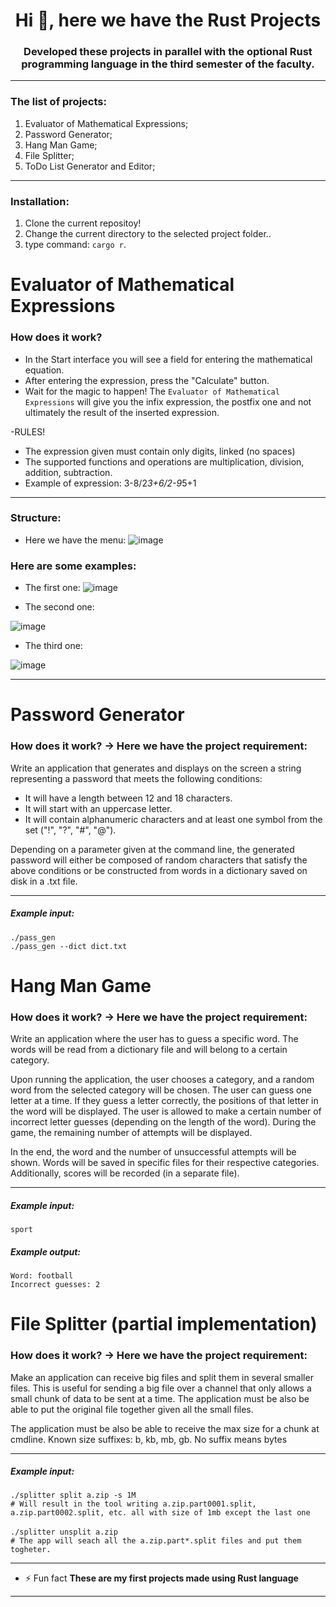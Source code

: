 <h1 align="center">Hi 👋, here we have the Rust Projects</h1>
<h3 align="center">Developed these projects in parallel with the optional Rust programming language in the third semester of the faculty.</h3>

---

<h3 align="left">The list of projects:</h3>

1. Evaluator of Mathematical Expressions;
2. Password Generator;
3. Hang Man Game;
4. File Splitter;
5. ToDo List Generator and Editor;

---

<h3 align="left">Installation:</h3>

1. Clone the current repositoy!
2. Change the current directory to the selected project folder..
3. type command: ```cargo r```.


# Evaluator of Mathematical Expressions

<h3 align="left">How does it work?</h3>

- In the Start interface you will see a field for entering the mathematical equation.
- After entering the expression, press the "Calculate" button.
- Wait for the magic to happen! The ``Evaluator of Mathematical Expressions`` will give you the infix expression, the postfix one and not ultimately the result of the inserted expression.
  
-RULES!

- The expression given must contain only digits, linked (no spaces)
- The supported functions and operations are multiplication, division, addition, subtraction.
- Example of expression: 3-8/2*3+6/2-9*5+1

---

<h3 align="left">Structure:</h3>

- Here we have the menu:
![image](https://github.com/AndromedaOMA/Rust-Language---Projects/assets/116078879/201c45a7-3597-4052-bf4d-0767b92e7044)

<h3 align="left">Here are some examples:</h3>

- The first one:
![image](https://github.com/AndromedaOMA/Rust-Language---Projects/assets/116078879/d2fc8d9e-1714-4dc6-99cc-422bb4eb5083)

- The second one:
  
![image](https://github.com/AndromedaOMA/Rust-Language---Projects/assets/116078879/e9c0dc0c-ced3-428e-8343-d7f7f3a845a2)

- The third one:

![image](https://github.com/AndromedaOMA/Rust-Language---Projects/assets/116078879/d6de001a-11bf-44eb-abcb-e5280049c69a)

---

# Password Generator

<h3 align="left">How does it work? -> Here we have the project requirement:</h3>

Write an application that generates and displays on the screen a string representing a password that meets the following conditions:

- It will have a length between 12 and 18 characters.
- It will start with an uppercase letter.
- It will contain alphanumeric characters and at least one symbol from the set ("!", "?", "#", "@").
  
Depending on a parameter given at the command line, the generated password will either be composed of random characters that satisfy the above conditions or be constructed from words in a dictionary saved on disk in a .txt file.

---
<h5>Example input:</h5>

```./pass_gen``` </br>
```./pass_gen --dict dict.txt```

# Hang Man Game

<h3 align="left">How does it work? -> Here we have the project requirement:</h3>

Write an application where the user has to guess a specific word. The words will be read from a dictionary file and will belong to a certain category.

Upon running the application, the user chooses a category, and a random word from the selected category will be chosen. The user can guess one letter at a time. If they guess a letter correctly, the positions of that letter in the word will be displayed. The user is allowed to make a certain number of incorrect letter guesses (depending on the length of the word). During the game, the remaining number of attempts will be displayed.

In the end, the word and the number of unsuccessful attempts will be shown. Words will be saved in specific files for their respective categories. Additionally, scores will be recorded (in a separate file).

---

<h5>Example input:</h5>

```sport```</br>

<h5>Example output:</h5>

```Word: football```</br>
```Incorrect guesses: 2```

# File Splitter (partial implementation)

<h3 align="left">How does it work? -> Here we have the project requirement:</h3>

Make an application can receive big files and split them in several smaller files. This is useful for sending a big file over a channel that only allows a small chunk of data to be sent at a time. The application must be also be able to put the original file together given all the small files.

The application must be also be able to receive the max size for a chunk at cmdline. Known size suffixes: b, kb, mb, gb. No suffix means bytes

---

<h5>Example input:</h5>

```./splitter split a.zip -s 1M```</br>
```# Will result in the tool writing a.zip.part0001.split, a.zip.part0002.split, etc. all with size of 1mb except the last one```</br>
</br>
```./splitter unsplit a.zip```</br>
```# The app will seach all the a.zip.part*.split files and put them togheter.```</br>

---
- ⚡ Fun fact **These are my first projects made using Rust language**
---
